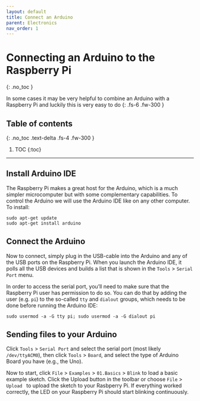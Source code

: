 ```yaml
---
layout: default
title: Connect an Arduino
parent: Electronics
nav_order: 1
---
```


# Connecting an Arduino to the Raspberry Pi
{: .no_toc }

In some cases it may be very helpful to combine an Arduino with a Raspberry Pi and luckily this is very easy to do
{: .fs-6 .fw-300 }

## Table of contents
{: .no_toc .text-delta .fs-4 .fw-300 }

1. TOC
{:toc}
---
## Install Arduino IDE
The Raspberry Pi makes a great host for the Arduino, which is a much simpler microcomputer but with some complementary capabilities. To control the Arduino we will use the Arduino IDE like on any other computer. To install:

```
sudo apt-get update
sudo apt-get install arduino
```

## Connect the Arduino

Now to connect, simply plug in the USB-cable into the Arduino and any of the USB ports on the Raspberry Pi. When you launch the Arduino IDE, it polls all the USB devices and builds a list that is shown in the `Tools` > `Serial Port` menu.

In order to access the serial port, you’ll need to make sure that the Raspberry Pi user has permission to do so. You can do that by adding the user (e.g. `pi`) to the so-called `tty` and `dialout` groups, which needs to be done before running the Arduino IDE:

```
sudo usermod -a -G tty pi; sudo usermod -a -G dialout pi
```

## Sending files to your Arduino
Click `Tools` > `Serial Port` and select the serial port (most likely `/dev/ttyACM0`), then click `Tools` > `Board`, and select the type of Arduino Board you have (e.g., the Uno).

Now to start, click `File` > `Examples` > `01.Basics` > `Blink` to load a basic example sketch. Click the Upload button in the toolbar or choose `File` > `Upload ` to upload the sketch to your Rasbperry Pi. If everything worked correctly, the LED on your Raspberry Pi should start blinking continuously.

